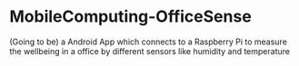 # MobileComputing-OfficeSense
(Going to be) a Android App which connects to a Raspberry Pi to measure the wellbeing in a office by different sensors like humidity and temperature
